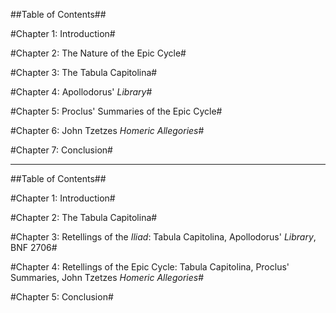 ##Table of Contents##

#Chapter 1: Introduction#

#Chapter 2: The Nature of the Epic Cycle#

#Chapter 3: The Tabula Capitolina#

#Chapter 4: Apollodorus' *Library*#

#Chapter 5: Proclus' Summaries of the Epic Cycle#

#Chapter 6: John Tzetzes *Homeric Allegories*#

#Chapter 7: Conclusion#

----------

##Table of Contents##

#Chapter 1: Introduction#

#Chapter 2: The Tabula Capitolina#

#Chapter 3: Retellings of the *Iliad*: Tabula Capitolina, Apollodorus' *Library*, BNF 2706#

#Chapter 4: Retellings of the Epic Cycle: Tabula Capitolina, Proclus' Summaries, John Tzetzes *Homeric Allegories*#

#Chapter 5: Conclusion#
